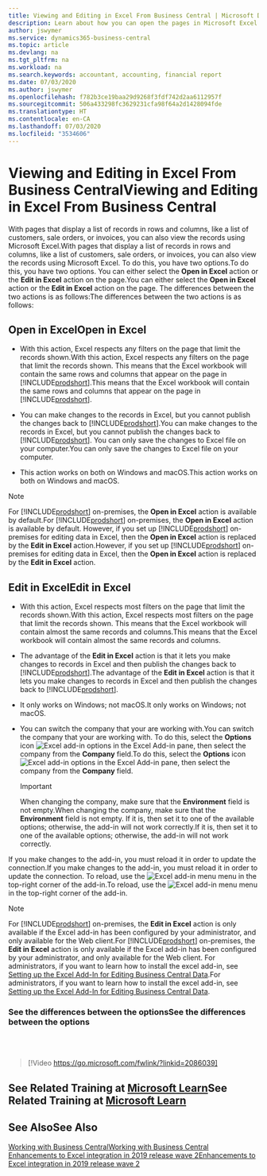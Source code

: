 ```yaml
---
title: Viewing and Editing in Excel From Business Central | Microsoft Docs
description: Learn about how you can open the pages in Microsoft Excel from Business Central for better data analysis.
author: jswymer
ms.service: dynamics365-business-central
ms.topic: article
ms.devlang: na
ms.tgt_pltfrm: na
ms.workload: na
ms.search.keywords: accountant, accounting, financial report
ms.date: 07/03/2020
ms.author: jswymer
ms.openlocfilehash: f782b3ce19baa29d9268f3fdf742d2aa6112957f
ms.sourcegitcommit: 506a433298fc3629231cfa98f64a2d1428094fde
ms.translationtype: HT
ms.contentlocale: en-CA
ms.lasthandoff: 07/03/2020
ms.locfileid: "3534606"
---
```

# <a name="viewing-and-editing-in-excel-from-business-central"></a><span data-ttu-id="6a452-103">Viewing and Editing in Excel From Business Central</span><span class="sxs-lookup"><span data-stu-id="6a452-103">Viewing and Editing in Excel From Business Central</span></span>

<span data-ttu-id="6a452-104">With pages that display a list of records in rows and columns, like a list of customers, sale orders, or invoices, you can also view the records using Microsoft Excel.</span><span class="sxs-lookup"><span data-stu-id="6a452-104">With pages that display a list of records in rows and columns, like a list of customers, sale orders, or invoices, you can also view the records using Microsoft Excel.</span></span> <span data-ttu-id="6a452-105">To do this, you have two options.</span><span class="sxs-lookup"><span data-stu-id="6a452-105">To do this, you have two options.</span></span> <span data-ttu-id="6a452-106">You can either select the **Open in Excel** action or the **Edit in Excel** action on the page.</span><span class="sxs-lookup"><span data-stu-id="6a452-106">You can either select the **Open in Excel** action or the **Edit in Excel** action on the page.</span></span> <span data-ttu-id="6a452-107">The differences between the two actions is as follows:</span><span class="sxs-lookup"><span data-stu-id="6a452-107">The differences between the two actions is as follows:</span></span>  

## <a name="open-in-excel"></a><span data-ttu-id="6a452-108">Open in Excel</span><span class="sxs-lookup"><span data-stu-id="6a452-108">Open in Excel</span></span>

- <span data-ttu-id="6a452-109">With this action, Excel respects any filters on the page that limit the records shown.</span><span class="sxs-lookup"><span data-stu-id="6a452-109">With this action, Excel respects any filters on the page that limit the records shown.</span></span> <span data-ttu-id="6a452-110">This means that the Excel workbook will contain the same rows and columns that appear on the page in [!INCLUDE[prodshort](includes/prodshort.md)].</span><span class="sxs-lookup"><span data-stu-id="6a452-110">This means that the Excel workbook will contain the same rows and columns that appear on the page in [!INCLUDE[prodshort](includes/prodshort.md)].</span></span>

- <span data-ttu-id="6a452-111">You can make changes to the records in Excel, but you cannot publish the changes back to [!INCLUDE[prodshort](includes/prodshort.md)].</span><span class="sxs-lookup"><span data-stu-id="6a452-111">You can make changes to the records in Excel, but you cannot publish the changes back to [!INCLUDE[prodshort](includes/prodshort.md)].</span></span> <span data-ttu-id="6a452-112">You can only save the changes to Excel file on your computer.</span><span class="sxs-lookup"><span data-stu-id="6a452-112">You can only save the changes to Excel file on your computer.</span></span>

- <span data-ttu-id="6a452-113">This action works on both on Windows and macOS.</span><span class="sxs-lookup"><span data-stu-id="6a452-113">This action works on both on Windows and macOS.</span></span>

> [!NOTE]
> <span data-ttu-id="6a452-114">For [!INCLUDE[prodshort](includes/prodshort.md)] on-premises, the **Open in Excel** action is available by default.</span><span class="sxs-lookup"><span data-stu-id="6a452-114">For [!INCLUDE[prodshort](includes/prodshort.md)] on-premises, the **Open in Excel** action is available by default.</span></span> <span data-ttu-id="6a452-115">However, if you set up [!INCLUDE[prodshort](includes/prodshort.md)] on-premises for editing data in Excel, then the **Open in Excel** action is replaced by the **Edit in Excel** action.</span><span class="sxs-lookup"><span data-stu-id="6a452-115">However, if you set up [!INCLUDE[prodshort](includes/prodshort.md)] on-premises for editing data in Excel, then the **Open in Excel** action is replaced by the **Edit in Excel** action.</span></span>

## <a name="edit-in-excel"></a><span data-ttu-id="6a452-116">Edit in Excel</span><span class="sxs-lookup"><span data-stu-id="6a452-116">Edit in Excel</span></span>

- <span data-ttu-id="6a452-117">With this action, Excel respects most filters on the page that limit the records shown.</span><span class="sxs-lookup"><span data-stu-id="6a452-117">With this action, Excel respects most filters on the page that limit the records shown.</span></span> <span data-ttu-id="6a452-118">This means that the Excel workbook will contain almost the same records and columns.</span><span class="sxs-lookup"><span data-stu-id="6a452-118">This means that the Excel workbook will contain almost the same records and columns.</span></span>

- <span data-ttu-id="6a452-119">The advantage of the **Edit in Excel** action is that it lets you make changes to records in Excel and then publish the changes back to [!INCLUDE[prodshort](includes/prodshort.md)].</span><span class="sxs-lookup"><span data-stu-id="6a452-119">The advantage of the **Edit in Excel** action is that it lets you make changes to records in Excel and then publish the changes back to [!INCLUDE[prodshort](includes/prodshort.md)].</span></span>

- <span data-ttu-id="6a452-120">It only works on Windows; not macOS.</span><span class="sxs-lookup"><span data-stu-id="6a452-120">It only works on Windows; not macOS.</span></span>

- <span data-ttu-id="6a452-121">You can switch the company that your are working with.</span><span class="sxs-lookup"><span data-stu-id="6a452-121">You can switch the company that your are working with.</span></span> <span data-ttu-id="6a452-122">To do this, select the **Options** icon ![Excel add-in options](media/cogwheel.png "Excel add-in options") in the Excel Add-in pane, then select the company from the **Company** field.</span><span class="sxs-lookup"><span data-stu-id="6a452-122">To do this, select the **Options** icon ![Excel add-in options](media/cogwheel.png "Excel add-in options") in the Excel Add-in pane, then select the company from the **Company** field.</span></span>  

    > [!IMPORTANT]
    > <span data-ttu-id="6a452-123">When changing the company, make sure that the **Environment** field is not empty.</span><span class="sxs-lookup"><span data-stu-id="6a452-123">When changing the company, make sure that the **Environment** field is not empty.</span></span> <span data-ttu-id="6a452-124">If it is, then set it to one of the available options; otherwise, the add-in will not work correctly.</span><span class="sxs-lookup"><span data-stu-id="6a452-124">If it is, then set it to one of the available options; otherwise, the add-in will not work correctly.</span></span>  

<span data-ttu-id="6a452-125">If you make changes to the add-in, you must reload it in order to update the connection.</span><span class="sxs-lookup"><span data-stu-id="6a452-125">If you make changes to the add-in, you must reload it in order to update the connection.</span></span> <span data-ttu-id="6a452-126">To reload, use the ![Excel add-in menu](media/excel-addin-menu.png "Excel add-in menu") menu in the top-right corner of the add-in.</span><span class="sxs-lookup"><span data-stu-id="6a452-126">To reload, use the ![Excel add-in menu](media/excel-addin-menu.png "Excel add-in menu") menu in the top-right corner of the add-in.</span></span>

> [!NOTE]
> <span data-ttu-id="6a452-127">For [!INCLUDE[prodshort](includes/prodshort.md)] on-premises, the **Edit in Excel** action is only available if the Excel add-in has been configured by your administrator, and only available for the Web client.</span><span class="sxs-lookup"><span data-stu-id="6a452-127">For [!INCLUDE[prodshort](includes/prodshort.md)] on-premises, the **Edit in Excel** action is only available if the Excel add-in has been configured by your administrator, and only available for the Web client.</span></span> <span data-ttu-id="6a452-128">For administrators, if you want to learn how to install the excel add-in, see [Setting up the Excel Add-In for Editing Business Central Data](/dynamics365/business-central/dev-itpro/administration/configuring-excel-addin).</span><span class="sxs-lookup"><span data-stu-id="6a452-128">For administrators, if you want to learn how to install the excel add-in, see [Setting up the Excel Add-In for Editing Business Central Data](/dynamics365/business-central/dev-itpro/administration/configuring-excel-addin).</span></span>

### <a name="see-the-differences-between-the-options"></a><span data-ttu-id="6a452-129">See the differences between the options</span><span class="sxs-lookup"><span data-stu-id="6a452-129">See the differences between the options</span></span>
<br><br>  

> [!Video https://go.microsoft.com/fwlink/?linkid=2086039]

## <a name="see-related-training-at-microsoft-learn"></a><span data-ttu-id="6a452-130">See Related Training at [Microsoft Learn](/learn/modules/configure-powerbi-excel-dynamics-365-business-central/index)</span><span class="sxs-lookup"><span data-stu-id="6a452-130">See Related Training at [Microsoft Learn](/learn/modules/configure-powerbi-excel-dynamics-365-business-central/index)</span></span>

## <a name="see-also"></a><span data-ttu-id="6a452-131">See Also</span><span class="sxs-lookup"><span data-stu-id="6a452-131">See Also</span></span>

[<span data-ttu-id="6a452-132">Working with Business Central</span><span class="sxs-lookup"><span data-stu-id="6a452-132">Working with Business Central</span></span>](ui-work-product.md)  
[<span data-ttu-id="6a452-133">Enhancements to Excel integration in 2019 release wave 2</span><span class="sxs-lookup"><span data-stu-id="6a452-133">Enhancements to Excel integration in 2019 release wave 2</span></span>](/dynamics365-release-plan/2019wave2/dynamics365-business-central/enhancements-excel-integration)  

